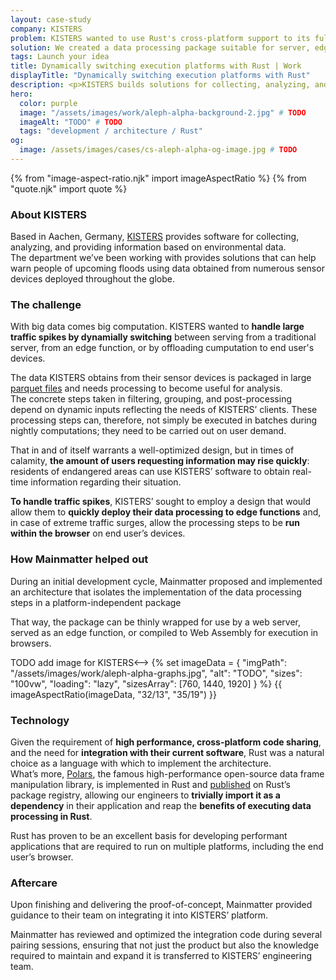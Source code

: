 ```yaml
---
layout: case-study
company: KISTERS
problem: KISTERS wanted to use Rust's cross-platform support to its full potential.
solution: We created a data processing package suitable for server, edge, and WASM.
tags: Launch your idea
title: Dynamically switching execution platforms with Rust | Work
displayTitle: "Dynamically switching execution platforms with Rust"
description: <p>KISTERS builds solutions for collecting, analyzing, and providing information based on environmental data.</p><p>The department we’ve been working with provides software that can help warn people of upcoming floods using data obtained from numerous sensor devices deployed throughout the globe.</p>
hero:
  color: purple
  image: "/assets/images/work/aleph-alpha-background-2.jpg" # TODO
  imageAlt: "TODO" # TODO
  tags: "development / architecture / Rust"
og:
  image: /assets/images/cases/cs-aleph-alpha-og-image.jpg # TODO
---
```


{% from "image-aspect-ratio.njk" import imageAspectRatio %} {% from "quote.njk" import quote %}

<div class="case-study__section">
  <h3 class="case-study__heading">About KISTERS</h3>
  <div class="case-study__text">
    <p>Based in Aachen, Germany, <a href="http://kisters.eu/">KISTERS</a> provides software for collecting, analyzing, and providing information based on environmental data.<br>
      The department we’ve been working with provides solutions that can help warn people of upcoming floods using data obtained from numerous sensor devices deployed throughout the globe.</p>
  </div>
</div>

<div class="case-study__section">
  <h3 class="case-study__heading">The challenge</h3>
    <div class="case-study__text">
      <p>With big data comes big computation. KISTERS wanted to <strong>handle large traffic spikes by dynamially switching</strong> between serving from a traditional server, from an edge function, or by offloading cumputation to end user's devices.</p>
      <p>The data KISTERS obtains from their sensor devices is packaged in large <a href="https://en.wikipedia.org/wiki/Apache_Parquet">parquet files</a> and needs processing to become useful for analysis.<br>
        The concrete steps taken in filtering, grouping, and post-processing depend on dynamic inputs reflecting the needs of KISTERS’ clients. These processing steps can, therefore, not simply be executed in batches during nightly computations; they need to be carried out on user demand.</p>
      <p>That in and of itself warrants a well-optimized design, but in times of calamity, <strong>the amount of users requesting information may rise quickly</strong>: residents of endangered areas can use KISTERS’ software to obtain real-time information regarding their situation.</p>
      <p><strong>To handle traffic spikes</strong>, KISTERS’ sought to employ a design that would allow them to <strong>quickly deploy their data processing to edge functions</strong> and, in case of extreme traffic surges, allow the processing steps to be <strong>run within the browser</strong> on end user’s devices.</p>
    </div>
</div>

<div class="case-study__section">
  <h3 class="case-study__heading">How Mainmatter helped out</h3>
    <div class="case-study__text">
        <p>During an initial development cycle, Mainmatter proposed and implemented an architecture that isolates the implementation of the data processing steps in a platform-independent package<p>
        <p>That way, the package can be thinly wrapped for use by a web server, served as an edge function, or compiled to Web Assembly for execution in browsers.</p>
    </div>
</div>

<section class="mt-5">
        <!-->TODO add image for KISTERS<-->
        {% set imageData = {
          "imgPath": "/assets/images/work/aleph-alpha-graphs.jpg",
          "alt": "TODO",
          "sizes": "100vw",
          "loading": "lazy",
          "sizesArray": [760, 1440, 1920]
        } %}
        {{ imageAspectRatio(imageData, "32/13", "35/19") }}
</section>

<div class="case-study__section">
  <h3 class="case-study__heading">Technology</h3>
    <div class="case-study__text">
      <p>Given the requirement of <strong>high performance, cross-platform code sharing</strong>, and the need for <strong>integration with their current software</strong>, Rust was a natural choice as a language with which to implement the architecture.<br>
      What’s more, <a href="https://pola.rs/">Polars</a>, the famous high-performance open-source data frame manipulation library, is implemented in Rust and <a href="https://crates.io/crates/polars">published</a> on Rust’s package registry, allowing our engineers to <strong>trivially import it as a dependency</strong> in their application and reap the <strong>benefits of executing data processing in Rust</strong>.</p>
      <p>Rust has proven to be an excellent basis for developing performant applications that are required to run on multiple platforms, including the end user’s browser.</p>
    </div>
</div>

<div class="case-study__section">
  <h3 class="case-study__heading">Aftercare</h3>
    <div class="case-study__text">
      <p>Upon finishing and delivering the proof-of-concept, Mainmatter provided guidance to their team on integrating it into KISTERS’ platform.</p>
      <p>Mainmatter has reviewed and optimized the integration code during several pairing sessions, ensuring that not just the product but also the knowledge required to maintain and expand it is transferred to KISTERS’ engineering team.</p>
    </div>  
</div>
